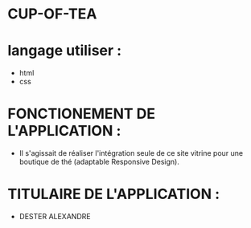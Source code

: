 # CUP-OF-TEA
# langage utiliser :
- html
- css

# FONCTIONEMENT DE L'APPLICATION : 
 - Il s'agissait de réaliser l'intégration seule de ce site vitrine pour une boutique de thé (adaptable Responsive Design).

# TITULAIRE DE L'APPLICATION : 
 - DESTER ALEXANDRE 


